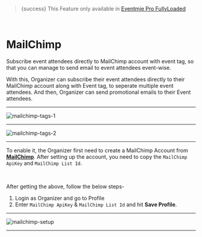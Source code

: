 > {success} This Feature only available in [Eventmie Pro FullyLoaded](https://classiebit.com/eventmie-pro-fullyloaded)

<br>

# MailChimp

Subscribe event attendees directly to MailChimp account with event tag, so that you can manage to send email to event attendees event-wise.

With this, Organizer can subscribe their event attendees directly to their MailChimp account along with Event tag, to seperate multiple event attendees. And then, Organizer can send promotional emails to their Event attendees.

---

![mailchimp-tags-1](/images/fullyloaded/mailchimp-tags-1.webp "mailchimp-tags-1")

---

![mailchimp-tags-2](/images/fullyloaded/mailchimp-tags-2.webp "mailchimp-tags-2")

---

To enable it, the Organizer first need to create a MailChimp Account from **[MailChimp](https://mailchimp.com/)**. After setting up the account, you need to copy the `MailChimp ApiKey` and `MailChimp List Id`.

<br>

After getting the above, follow the below steps-

1. Login as Organizer and go to Profile
2. Enter `MailChimp ApiKey` & `MailChimp List Id` and hit **Save Profile**.

---

![mailchimp-setup](/images/v2/EventmieProFullyLoadedV2.0/mailchimp-setup.webp "mailchimp-setup")

---
